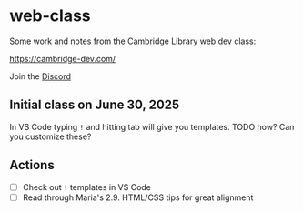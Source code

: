 # web-class

Some work and notes from the Cambridge Library web dev class:

https://cambridge-dev.com/

Join the [Discord](https://discord.gg/wAMEqRMbdm)

## Initial class on June 30, 2025

In VS Code typing `!` and hitting tab will give you templates. TODO how? Can you customize these?

## Actions
- [ ] Check out `!` templates in VS Code
- [ ] Read through Maria's 2.9. HTML/CSS tips for great alignment

